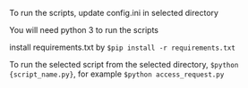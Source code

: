 To run the scripts, update config.ini in selected directory

You will need python 3 to run the scripts

install requirements.txt by ``$pip install -r requirements.txt``

To run the selected script from the selected directory, ``$python {script_name.py}``, for example ``$python access_request.py``
